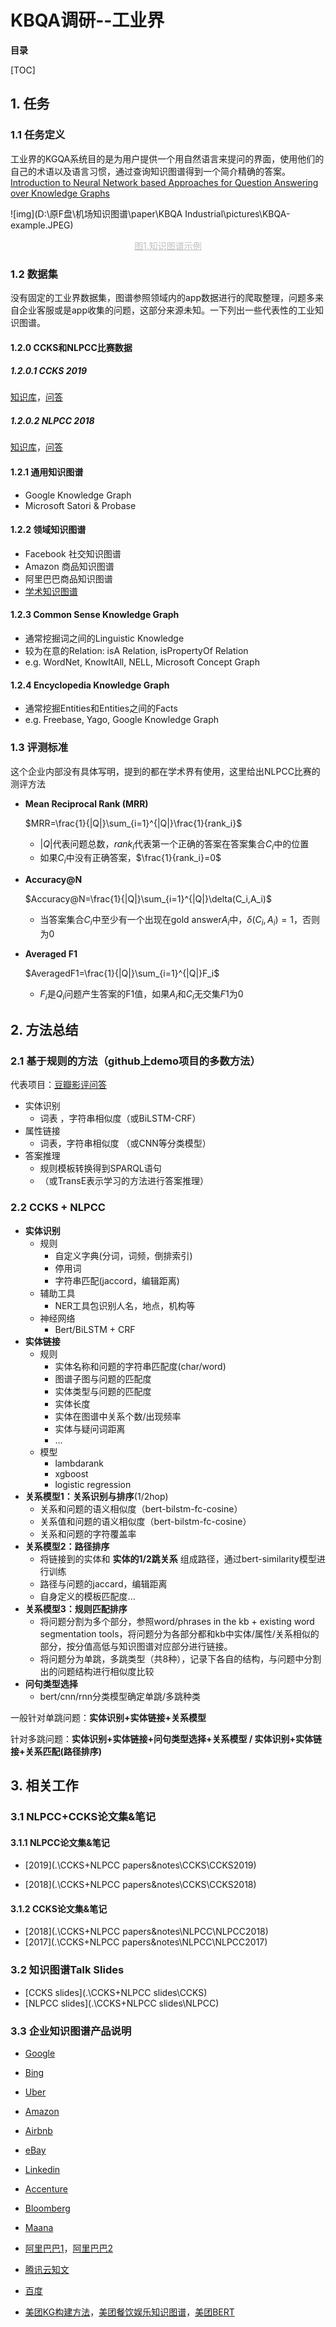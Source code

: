 # KBQA调研--工业界

**目录**

[TOC]

## 1. 任务

### 1.1 任务定义

工业界的KGQA系统目的是为用户提供一个用自然语言来提问的界面，使用他们的自己的术语以及语言习惯，通过查询知识图谱得到一个简介精确的答案。[Introduction to Neural Network based Approaches for Question Answering over Knowledge Graphs](https://arxiv.org/pdf/1907.09361.pdf)



![img](D:\原F盘\机场知识图谱\paper\KBQA Industrial\pictures\KBQA-example.JPEG)

<center style="font-size:14px;color:#C0C0C0;text-decoration:underline">图1.知识图谱示例</center> 

### 1.2 数据集

没有固定的工业界数据集，图谱参照领域内的app数据进行的爬取整理，问题多来自企业客服或是app收集的问题，这部分来源未知。一下列出一些代表性的工业知识图谱。

#### 1.2.0 CCKS和NLPCC比赛数据

##### 1.2.0.1 CCKS 2019

[知识库](https://pan.baidu.com/share/init?surl=MOv9PCTcALVIiodUP4bQ2Q)，[问答](https://github.com/duterscmy/ccks2019-ckbqa-4th-codes/tree/master/data)

##### 1.2.0.2 NLPCC 2018

[知识库](https://pan.baidu.com/s/1dEYcQXz)，[问答](https://github.com/msra-nlc/ChineseKBQA)

#### 1.2.1 通用知识图谱

+ Google Knowledge Graph
+ Microsoft Satori & Probase

#### 1.2.2 领域知识图谱

+ Facebook 社交知识图谱
+ Amazon 商品知识图谱
+ 阿里巴巴商品知识图谱
+ [学术知识图谱](https://www.acemap.info/)

#### 1.2.3 Common Sense Knowledge Graph

+ 通常挖掘词之间的Linguistic Knowledge
+ 较为在意的Relation: isA Relation, isPropertyOf Relation
+ e.g. WordNet, KnowItAll, NELL, Microsoft Concept Graph

#### 1.2.4 Encyclopedia Knowledge Graph

+ 通常挖掘Entities和Entities之间的Facts
+ e.g. Freebase, Yago, Google Knowledge Graph

### 1.3 评测标准

这个企业内部没有具体写明，提到的都在学术界有使用，这里给出NLPCC比赛的测评方法

+ **Mean Reciprocal Rank (MRR)**

  $MRR=\frac{1}{|Q|}\sum_{i=1}^{|Q|}\frac{1}{rank_i}$

  + $|Q|$代表问题总数，$rank_i$代表第一个正确的答案在答案集合$C_i$中的位置
  + 如果$C_i$中没有正确答案，$\frac{1}{rank_i}=0$

+ **Accuracy@N**

  $Accuracy@N=\frac{1}{|Q|}\sum_{i=1}^{|Q|}\delta(C_i,A_i)$

  + 当答案集合$C_i$中至少有一个出现在gold answer$A_i$中，$\delta(C_i,A_i)=1$，否则为0

+ **Averaged F1**

  $AveragedF1=\frac{1}{|Q|}\sum_{i=1}^{|Q|}F_i$

  + $F_i$是$Q_i$问题产生答案的F1值，如果$A_i$和$C_i$无交集$F1$为0



## 2. 方法总结

### 2.1 基于规则的方法（github上demo项目的多数方法）

代表项目：[豆瓣影评问答](https://github.com/weizhixiaoyi/DouBan-KGQA) 

+ 实体识别
  + 词表 ，字符串相似度（或BiLSTM-CRF）
+ 属性链接
  + 词表，字符串相似度 （或CNN等分类模型）
+ 答案推理
  + 规则模板转换得到SPARQL语句
  + （或TransE表示学习的方法进行答案推理）

### 2.2 CCKS + NLPCC

+ **实体识别**
  + 规则
    + 自定义字典(分词，词频，倒排索引)
    + 停用词
    + 字符串匹配(jaccord，编辑距离)
  + 辅助工具
    + NER工具包识别人名，地点，机构等
  + 神经网络
    + Bert/BiLSTM + CRF
+ **实体链接**
  + 规则 
    + 实体名称和问题的字符串匹配度(char/word)
    + 图谱子图与问题的匹配度
    + 实体类型与问题的匹配度
    + 实体长度
    + 实体在图谱中关系个数/出现频率
    + 实体与疑问词距离
    + ...
  + 模型
    + lambdarank
    + xgboost
    + logistic regression
+ **关系模型1：关系识别与排序**(1/2hop)
  + 关系和问题的语义相似度（bert-bilstm-fc-cosine）
  + 关系值和问题的语义相似度（bert-bilstm-fc-cosine）
  + 关系和问题的字符覆盖率
+ **关系模型2：路径排序**
  + 将链接到的实体和 **实体的1/2跳关系** 组成路径，通过bert-similarity模型进行训练
  + 路径与问题的jaccard，编辑距离
  + 自身定义的模板匹配度...
+ **关系模型3：规则匹配排序**
  + 将问题分割为多个部分，参照word/phrases in the kb + existing word segmentation tools，将问题分为各部分都和kb中实体/属性/关系相似的部分，按分值高低与知识图谱对应部分进行链接。
  + 将问题分为单跳，多跳类型（共8种），记录下各自的结构，与问题中分割出的问题结构进行相似度比较
+ **问句类型选择**
  + bert/cnn/rnn分类模型确定单跳/多跳种类

一般针对单跳问题：**实体识别+实体链接+关系模型**

针对多跳问题：**实体识别+实体链接+问句类型选择+关系模型 / 实体识别+实体链接+关系匹配(路径排序)**

## 3. 相关工作

### 3.1 NLPCC+CCKS论文集&笔记

#### 3.1.1 NLPCC论文集&笔记

+ [2019](.\CCKS+NLPCC papers&notes\CCKS\CCKS2019)

+ [2018](.\CCKS+NLPCC papers&notes\CCKS\CCKS2018)

#### 3.1.2 CCKS论文集&笔记

+ [2018](.\CCKS+NLPCC papers&notes\NLPCC\NLPCC2018)
+ [2017](.\CCKS+NLPCC papers&notes\NLPCC\NLPCC2017)

### 3.2 知识图谱Talk Slides

+ [CCKS slides](.\CCKS+NLPCC slides\CCKS)
+ [NLPCC slides](.\CCKS+NLPCC slides\NLPCC)

### 3.3 企业知识图谱产品说明

+ [Google](https://www.blog.google/products/search/introducing-knowledge-graph-things-not/)

+ [Bing](https://blogs.bing.com/search-quality-insights/2017-07/bring-rich-knowledge-of-people-places-things-and-local-businesses-to-your-apps)

+ [Uber](https://eng.uber.com/uber-eats-query-understanding/)
+ [Amazon](https://blog.aboutamazon.com/innovation/making-search-easier)
+ [Airbnb](https://medium.com/airbnb-engineering/scaling-knowledge-access-and-retrieval-at-airbnb-665b6ba21e95)
+ [eBay](https://www.ebayinc.com/stories/news/cracking-the-code-on-conversational-commerce/)
+ [Linkedin](https://engineering.linkedin.com/blog/2016/10/building-the-linkedin-knowledge-graph)
+ [Accenture](https://www.accenture.com/us-en/insights/digital/data-to-knowledge)
+ [Bloomberg](https://speakerdeck.com/emeij/understanding-news-using-the-bloomberg-knowledge-graph)
+ [Maana](https://engineering.linkedin.com/blog/2016/10/building-the-linkedin-knowledge-graph)
+ [阿里巴巴1](http://www.elecfans.com/d/908682.html)，[阿里巴巴2](https://www.sohu.com/a/168239286_629652)
+ [腾讯云知文](https://max.book118.com/html/2019/0122/8023043054002003.shtm)
+ [百度](https://baijiahao.baidu.com/s?id=1643915882369765998&wfr=spider&for=pc)
+ [美团KG构建方法](https://tech.meituan.com/2018/11/01/meituan-ai-nlp.html)，[美团餐饮娱乐知识图谱](https://tech.meituan.com/2018/11/22/meituan-brain-nlp-01.html)，[美团BERT](https://tech.meituan.com/2019/11/14/nlp-bert-practice.html)

